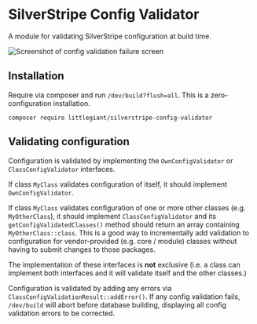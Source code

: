 # SilverStripe Config Validator

A module for validating SilverStripe configuration at build time.

![Screenshot of config validation failure screen](https://i.imgur.com/6R3mZgM.png)

## Installation

Require via composer and run `/dev/build?flush=all`. This is a zero-configuration installation.

`composer require littlegiant/silverstripe-config-validator`

## Validating configuration

Configuration is validated by implementing the `OwnConfigValidator` or `ClassConfigValidator` interfaces.

If class `MyClass` validates configuration of itself, it should implement `OwnConfigValidator`.

If class `MyClass` validates configuration of one or more other classes (e.g. `MyOtherClass`), it should implement 
`ClassConfigValidator` and its `getConfigValidatedClasses()` method should return an array containing `MyOtherClass::class`.
This is a good way to incrementally add validation to configuration for vendor-provided (e.g. core / module) classes without 
having to submit changes to those packages.

The implementation of these interfaces is **not** exclusive (i.e. a class can implement both interfaces and it will validate 
itself and the other classes.)

Configuration is validated by adding any errors via `ClassConfigValidationResult::addError()`. If any config validation fails, 
`/dev/build` will abort before database building, displaying all config validation errors to be corrected.
